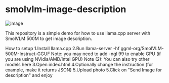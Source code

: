 # smolvlm-image-description

![image](https://github.com/user-attachments/assets/02e5884a-f9e6-4847-882b-226a8e72e59e)

This repository is a simple demo for how to use llama.cpp server with SmolVLM 500M to get image description.

How to setup
1.Install llama.cpp
2.Run llama-server -hf ggml-org/SmolVLM-500M-Instruct-GGUF
Note: you may need to add -ngl 99 to enable GPU (if you are using NVidia/AMD/Intel GPU)
Note (2): You can also try other models here
3.Open index.html
4.Optionally change the instruction (for example, make it returns JSON)
5.Upload photo
5.Click on "Send Image for description" and enjoy
